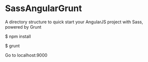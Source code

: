 # SassAngularGrunt
A directory structure to quick start your AngularJS project with Sass, powered by Grunt

  $ npm install
  
  $ grunt
  
Go to localhost:9000
